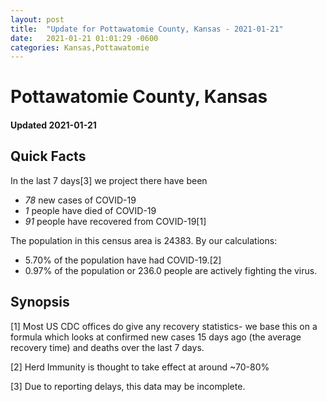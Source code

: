 ```yaml
---
layout: post
title:  "Update for Pottawatomie County, Kansas - 2021-01-21"
date:   2021-01-21 01:01:29 -0600
categories: Kansas,Pottawatomie
---
```


# Pottawatomie County, Kansas
#### Updated 2021-01-21

## Quick Facts

In the last 7 days[3] we project there have been
- *78* new cases of COVID-19
- *1* people have died of COVID-19
- *91* people have recovered from COVID-19[1]

The population in this census area is 24383. By our calculations:
- 5.70% of the population have had COVID-19.[2]
- 0.97% of the population or 236.0 people are actively fighting the virus.

## Synopsis




[1] Most US CDC offices do give any recovery statistics- we base this on a formula which looks at confirmed new cases
15 days ago (the average recovery time) and deaths over the last 7 days.

[2] Herd Immunity is thought to take effect at around ~70-80%

[3] Due to reporting delays, this data may be incomplete.
 
    